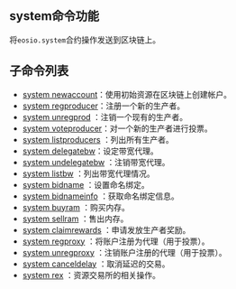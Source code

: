 ## system命令功能

将`eosio.system`合约操作发送到区块链上。

## 子命令列表

- [system newaccount](system-newaccount.md)：使用初始资源在区块链上创建帐户。
- [system regproducer](system-regproducer.md)：注册一个新的生产者。
- [system unregprod](system-unregprod.md) ：注销一个现有的生产者。
- [system voteproducer](system-voteproducer.md)：对一个新的生产者进行投票。
- [system listproducers](system-listproducers.md) ：列出所有生产者。
- [system delegatebw](system-delegatebw.md)：设定带宽代理。
- [system undelegatebw](system-undelegatebw.md) ：注销带宽代理。
- [system listbw](system-listbw.md) ：列出带宽代理情况。
- [system bidname](system-bidname.md) ：设置命名绑定。
- [system bidnameinfo](system-bidnameinfo.md) ：获取命名绑定信息。
- [system buyram](system-buyram.md) ：购买内存。
- [system sellram](system-sellram.md) ：售出内存。 
- [system claimrewards](system-claimrewards.md) ：申请发放生产者奖励。
- [system regproxy](system-regproxy.md) ：将账户注册为代理（用于投票）。
- [system unregproxy](system-unregproxy.md) ：注销账户注册的代理（用于投票）。
- [system canceldelay](system-canceldelay.md) ：取消延迟的交易。
- [system rex](system-rex.md) ：资源交易所的相关操作。
